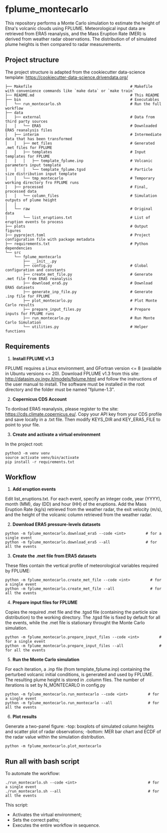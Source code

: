 # fplume_montecarlo

This repository performs a Monte Carlo simulation to estimate the height of Etna's volcanic clouds using FPLUME. Meteorological input data are retrieved from ERA5 reanalysis, and the Mass Eruption Rate (MER) is derived from weather radar observations. The distribution of of simulated plume heights is then compared to radar measurements.

## Project structure

The project structure is adapted from the cookiecutter data-science template:
https://cookiecutter-data-science.drivendata.org/
```
├── Makefile                                            # Makefile with convenience commands like `make data` or `make train`
├── README.md                                           # This README
├── bin                                                 # Executables
│   └── run_montecarlo.sh                               # Run the full workflow
├── data                                                
│   ├── external                                        # Data from third party sources
│   │   └── ERA5                                        # Downloaded ERA5 reanalysis files
│   ├── interim                                         # Intermediate data that has been transformed
│   │   ├── met_files                                   # Generated .met files for FPLUME
│   │   ├── templates                                   # Input templates for FPLUME
│   │   │   ├── template_fplume.inp                     # Volcanic parameters input template
│   │   │   └── template_fplume.tgsd                    # Particle size distribution input template
│   │   └── tmp_montecarlo                              # Temporary working directory fro FPLUME runs
│   ├── processed                                       # Final, processed data
│   │   └── column_files                                # Simulation outputs of plume height
│   │  
│   └── raw                                             # Original data
│       └── list_eruptions.txt                          # List of eruption events to process
├── plots                                               # Output figures
├── pyproject.toml                                      # Project configuration file with package metadata
├── requirements.txt                                    # Python dependencies
└── src                                                
    └── fplume_montecarlo                               
        ├── __init__.py                                 
        ├── config.py                                   # Global configuration and constants
        ├── create_met_file.py                          # Generate .met file from ERA5 reanalysis
        ├── download_era5.py                            # Download ERA5 datasets
        ├── generate_inp_file.py                        # Generate .inp file for FPLUME
        ├── plot_montecarlo.py                          # Plot Monte Carlo results
        ├── prepare_input_files.py                      # Prepare inputs for FPLUME runs
        ├── run_montecarlo.py                           # Run Monte Carlo Simulation
        └── utilities.py                                # Helper functions
```
## Requirements

1. **Install FPLUME v1.3**

FPLUME requires a Linux environment, and GFortran version <= 8 (available in Ubuntu versions <= 20). Download FPLUME v1.3 from this site: http://datasim.ov.ingv.it/models/fplume.html and follow the instructions of the user manual to install. The software must be installed in the root directory and the folder must be named "fplume-1.3".

2. **Copernicus CDS Account** 

To donload ERA5 reanalysis, please register to the site: https://cds.climate.copernicus.eu/. Copy your API key from your CDS profile and save locally in a .txt file. Then modify KEYS_DIR and KEY_ERA5_FILE to point to your file.

3. **Create and activate a virtual environment**

In the project root:
```
python3 -m venv venv
source activate venv/bin/activate
pip install -r requirements.txt
```
## Workflow
1. **Add eruption events**

Edit list_eruptions.txt. For each event, specify an integer code, year (YYYY), month (MM), day (DD) and hour (HH) of the eruptions. Add the Mass Eruption Rate (kg/s) retrieved from the weather radar, the exit velocity (m/s), and the height of the volcanic column retrieved from the weather radar.

2. **Download ERA5 pressure-levels datasets**
```
python -m fplume_montecarlo.download_era5 --code <int>         # for a single event
python -m fplume_montecarlo.download_era5 --all                # for all the events
```
3. **Create the .met file from ERA5 datasets**

These files contain the vertical profile of meteorological variables required by FPLUME:
```
python -m fplume_montecarlo.create_met_file --code <int>         # for a single event
python -m fplume_montecarlo.create_met_file --all                # for all the events
```
4. **Prepare input files for FPLUME** 

Copies the required .met file and the .tgsd file (containing the particle size distribution) to the working directory. The .tgsd file is fixed by default for all the events, while the .met file is stationary throught the Monte Carlo simulation.
```
python -m fplume_montecarlo.prepare_input_files --code <int>         # for a single event
python -m fplume_montecarlo.prepare_input_files --all                # for all the events
```
5. **Run the Monte Carlo simulation** 

For each iteration, a .inp file (from template_fplume.inp) containing the perturbed volcanic initial conditions, is generated and used by FPLUME. The resulting plume height is stored in .column files. The number of iterations is set by N_MONTECARLO in config.py
```
python -m fplume_montecarlo.run_montecarlo --code <int>         # for a single event
python -m fplume_montecarlo.run_montecarlo --all                # for all the events
```
6. **Plot results**

Generate a two-panel figure:
-top: boxplots of simulated column heights and scatter plot of radar observations;
-bottom: MER bar chart and ECDF of the radar value within the simulation distribution.
```
python -m fplume_montecarlo.plot_montecarlo
```
## Run all with bash script

To automate the workflow:
```
./run_montecarlo.sh --code <int>                                # for a single event
./run_montecarlo.sh --all                                       # for all the events
```
This script:
- Activates the virtual environment;
- Sets the correct paths;
- Executes the entire workflow in sequence.

